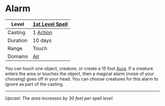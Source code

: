 # Alarm

| Level    | [1st Level Spell](1st%20Level%20Spells.md)          |
| -------- | --------------------------------------------------- |
| Casting  | 1 [Action](../../../../Game%20Procedures/Action.md) |
| Duration | 10 days                                             |
| Range    | Touch                                               |
| Domains  | [Air](../../../Spell%20Domains/Air.md)              |

You can touch one object, creature, or create a 15 foot [Aura](../../Areas%20of%20Effect/Aura.md). If a creature enters the area or touches the object, then a magical alarm (noise of your choosing) goes off in your head. You can choose creatures for this alarm to ignore as part of the casting.

---
*Upcast: The area increases by 30 feet per spell level.*
